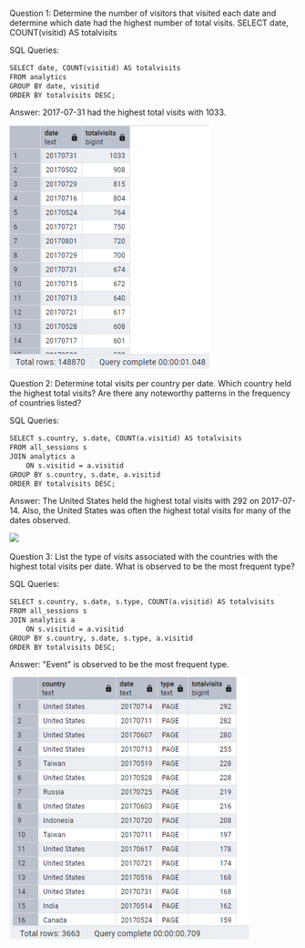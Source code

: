 Question 1: Determine the number of visitors that visited each date and determine which date had the highest number of total visits.
SELECT date, COUNT(visitid) AS totalvisits

SQL Queries: 

```
SELECT date, COUNT(visitid) AS totalvisits
FROM analytics
GROUP BY date, visitid
ORDER BY totalvisits DESC;
```

Answer: 
2017-07-31 had the highest total visits with 1033. 

![alt text](<Start Data - Q1.png>)


Question 2: Determine total visits per country per date. Which country held the highest total visits? Are there any noteworthy patterns in the frequency of countries listed?

SQL Queries:

```
SELECT s.country, s.date, COUNT(a.visitid) AS totalvisits
FROM all_sessions s
JOIN analytics a
    ON s.visitid = a.visitid
GROUP BY s.country, s.date, a.visitid
ORDER BY totalvisits DESC;
```

Answer: The United States held the highest total visits with 292 on 2017-07-14. Also, the United States was often the highest total visits for many of the dates observed.

![
](<Start Data - Q2.png>)

Question 3: List the type of visits associated with the countries with the highest total visits per date. What is observed to be the most frequent type? 

SQL Queries:

```
SELECT s.country, s.date, s.type, COUNT(a.visitid) AS totalvisits
FROM all_sessions s
JOIN analytics a
    ON s.visitid = a.visitid
GROUP BY s.country, s.date, s.type, a.visitid
ORDER BY totalvisits DESC;
```

Answer: "Event" is observed to be the most frequent type. 

![alt text](<Start Data - Q3.png>)


